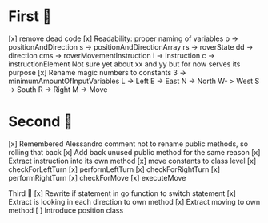 # First 🍅
[x] remove dead code
[x] Readability: proper naming of variables
    p -> positionAndDirection
    s -> positionAndDirectionArray
    rs -> roverState
    dd -> direction
    cms -> roverMovementInstruction
    i -> instruction
    c -> instructionElement
    Not sure yet about xx and yy but for now serves its purpose
[x] Rename magic numbers to constants
    3 -> minimumAmountOfInputVariables
    L -> Left
    E -> East
    N -> North
    W- > West
    S -> South
    R -> Right
    M -> Move

# Second 🍅
[x] Remembered Alessandro comment not to rename public methods, so rolling that back
[x] Add back unused public method for the same reason
[x] Extract instruction into its own method
    [x] move constants to class level
    [x] checkForLeftTurn
    [x] performLeftTurn
    [x] checkForRightTurn
    [x] performRightTurn
    [x] checkForMove
    [x] executeMove

Third 🍅
[x] Rewrite if statement in go function to switch statement
[x] Extract is looking in each direction to own method
[x] Extract moving to own method
[ ] Introduce position class


    


